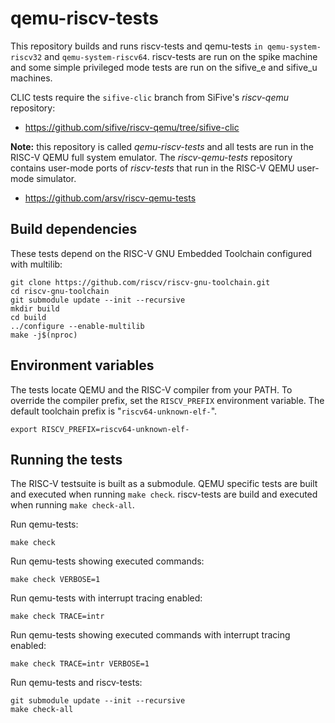 # qemu-riscv-tests

This repository builds and runs riscv-tests and qemu-tests
`in qemu-system-riscv32` and `qemu-system-riscv64`. riscv-tests
are run on the spike machine and some simple privileged
mode tests are run on the sifive_e and sifive_u machines.

CLIC tests require the `sifive-clic` branch from SiFive's
_riscv-qemu_ repository:

- https://github.com/sifive/riscv-qemu/tree/sifive-clic

**Note:** this repository is called _qemu-riscv-tests_ and all
tests are run in the RISC-V QEMU full system emulator. The
_riscv-qemu-tests_ repository contains user-mode ports of
_riscv-tests_ that run in the RISC-V QEMU user-mode simulator.

- https://github.com/arsv/riscv-qemu-tests

## Build dependencies

These tests depend on the RISC-V GNU Embedded Toolchain
configured with multilib:

```
git clone https://github.com/riscv/riscv-gnu-toolchain.git
cd riscv-gnu-toolchain
git submodule update --init --recursive
mkdir build
cd build
../configure --enable-multilib
make -j$(nproc)
```

## Environment variables

The tests locate QEMU and the RISC-V compiler from your PATH.
To override the compiler prefix, set the `RISCV_PREFIX` environment
variable. The default toolchain prefix is "`riscv64-unknown-elf-`".

```
export RISCV_PREFIX=riscv64-unknown-elf-
```

## Running the tests

The RISC-V testsuite is built as a submodule. QEMU specific
tests are built and executed when running `make check`.
riscv-tests are build and executed when running `make check-all`.

Run qemu-tests:

```
make check
```

Run qemu-tests showing executed commands:

```
make check VERBOSE=1
```

Run qemu-tests with interrupt tracing enabled:

```
make check TRACE=intr
```

Run qemu-tests showing executed commands with interrupt tracing enabled:

```
make check TRACE=intr VERBOSE=1
```

Run qemu-tests and riscv-tests:

```
git submodule update --init --recursive
make check-all
```
